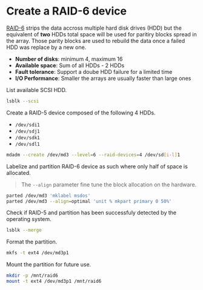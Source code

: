 # Create a RAID-6 device

[RAID-6](https://en.wikipedia.org/wiki/Standard_RAID_levels#RAID_6) strips the data accross multiple hard disk drives (HDD) but the equivalent of **two** HDDs total space will be used for paritiry blocks spread in the array.
Those parity blocks are used to rebuild the data once a failed HDD was replace by a new one.

* **Number of disks**: minimum 4, maximum 16
* **Available space**: Sum of all HDDs - 2 HDDs
* **Fault tolerance**: Support a doube HDD failure for a limited time
* **I/O Performance**: Smaller the arrays are usually faster than large ones

List available SCSI HDD.

```bash
lsblk --scsi
```

Create a RAID-5 device composed of the following 4 HDDs.

* `/dev/sdi1`
* `/dev/sdj1`
* `/dev/sdk1`
* `/dev/sdl1`

```bash
mdadm --create /dev/md3 --level=6 --raid-devices=4 /dev/sd[i-l]1
```

Labelize and partition RAID-6 device as such where only half of space is allocated.

> The `--align` parameter fine tune the block allocation on the hardware.

```bash
parted /dev/md3 'mklabel msdos'
parted /dev/md3 --align=optimal 'unit % mkpart primary 0 50%'
```

Check if RAID-5 and partition has been successfuly detected by the operating system.

```bash
lsblk --merge
```

Format the partition.

```bash
mkfs -t ext4 /dev/md3p1
```

Mount the partition for future use.

```bash
mkdir -p /mnt/raid6
mount -t ext4 /dev/md3p1 /mnt/raid6
```
